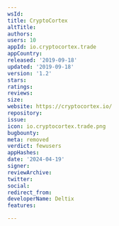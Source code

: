 ```yaml
---
wsId: 
title: CryptoCortex
altTitle: 
authors: 
users: 10
appId: io.cryptocortex.trade
appCountry: 
released: '2019-09-18'
updated: '2019-09-18'
version: '1.2'
stars: 
ratings: 
reviews: 
size: 
website: https://cryptocortex.io/
repository: 
issue: 
icon: io.cryptocortex.trade.png
bugbounty: 
meta: removed
verdict: fewusers
appHashes: 
date: '2024-04-19'
signer: 
reviewArchive: 
twitter: 
social: 
redirect_from: 
developerName: Deltix
features: 

---
```


